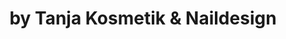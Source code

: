 ---
title: "by Tanja Kosmetik & Naildesign"
url: /huellhorst/by-tanja-kosmetik-und-naildesign/
shop: Kosmetik
---